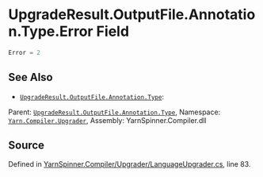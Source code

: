 # UpgradeResult.OutputFile.Annotation.Type.Error Field


```csharp
Error = 2
```



## See Also
* [`UpgradeResult.OutputFile.Annotation.Type`](/api/csharp/yarn.compiler.upgrader/upgraderesult.outputfile.annotation.type.md): 
<div class="class-metadata">

Parent: [`UpgradeResult.OutputFile.Annotation.Type`](/api/csharp/yarn.compiler.upgrader/upgraderesult.outputfile.annotation.type.md), Namespace: [`Yarn.Compiler.Upgrader`](/api/csharp/yarn.compiler.upgrader/README.md), Assembly: YarnSpinner.Compiler.dll
</div>

## Source
Defined in [YarnSpinner.Compiler/Upgrader/LanguageUpgrader.cs](https://github.com/YarnSpinnerTool/YarnSpinner//blob/develop/YarnSpinner.Compiler/Upgrader/LanguageUpgrader.cs#L83), line 83.
